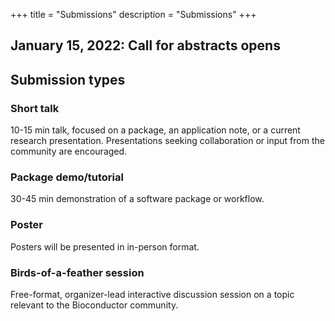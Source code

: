 +++
title = "Submissions"
description = "Submissions"
+++

<!-- ## Submission is open

[Access the EuroBioC2022 Conference submission portal at https://openreview.net/group?id=bioconductor.org/BioC/2021/Conference](https://openreview.net/group?id=bioconductor.org/BioC/2021/Conference) -->

## January 15, 2022: Call for abstracts opens
<!--* New! Deadline extended to March 16, 2021: Abstract submission closes
* Abstract submission is now closed. All submissions are currently under review.
* April 16, 2021: Notification of decision
* Registration will open soon
* August 4-6, 2021: EuroBioC2022
-->

## Submission types

### Short talk
10-15 min talk, focused on a package, an application note, or a current research presentation. Presentations seeking collaboration or input from the community are encouraged.

### Package demo/tutorial
30-45 min demonstration of a software package or workflow.

<!--
### Long workshop
1.5 - 2 hour interactive workshop, where participants will be expected to have the time and opportunity to follow along and perform analysis themselves.
-->

### Poster
Posters will be presented in in-person format.
<!--
can be submitted and displayed/presented as plain pdf posters, shiny apps, web pages, ... be creative! Posters will be presented in a dedicated remote session.
-->

### Birds-of-a-feather session
Free-format, organizer-lead interactive discussion session on a topic relevant to the Bioconductor community. 
